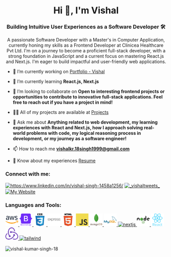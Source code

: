 <h1 align="center">Hi 👋, I'm Vishal</h1>
<h3 align="center">Building Intuitive User Experiences as a Software Developer 🛠️</h3>

<p align="center">
A passionate Software Developer with a Master's in Computer Application, currently honing my skills as a Frontend Developer at Clinicea Healthcare Pvt Ltd. I'm on a journey to become a proficient full-stack developer, with a strong foundation in JavaScript and a current focus on mastering React.js and Next.js. I'm eager to build impactful and user-friendly web applications.
</p>

- 🔭 I’m currently working on [Portfolio - Vishal](https://portfolio-k14y.onrender.com/)

- 🌱 I’m currently learning **React.js, Next.js**

- 👯 I’m looking to collaborate on **Open to interesting frontend projects or opportunities to contribute to innovative full-stack applications. Feel free to reach out if you have a project in mind!**

- 👨‍💻 All of my projects are available at [Projects](https://portfolio-k14y.onrender.com/#projects)

- 💬 Ask me about **Anything related to web development, my learning experiences with React and Next.js, how I approach solving real-world problems with code, my logical reasoning process in development, or my journey as a software engineer!**

- 📫 How to reach me **vishalkr.18singh1999@gmail.com**

- 📄 Know about my experiences [Resume](https://drive.google.com/file/d/1pbKawz9lHwS547Vsxni5XN7hfQNk8kkS/view?usp=drivesdk)

<h3 align="left">Connect with me:</h3>
<p align="left">
<a href="https://www.linkedin.com/in/vishal-singh-1458a1256/" target="blank"><img align="center" src="https://raw.githubusercontent.com/rahuldkjain/github-profile-readme-generator/master/src/images/icons/Social/linked-in-alt.svg" alt="https://www.linkedin.com/in/vishal-singh-1458a1256/" height="30" width="40" /></a>
<a href="https://x.com/_vishaltweets_" target="blank"><img align="center" src="https://raw.githubusercontent.com/rahuldkjain/github-profile-readme-generator/master/src/images/icons/Social/twitter.svg" alt="_vishaltweets_" height="30" width="40" /></a>
<a href="https://portfolio-k14y.onrender.com/" target="_blank"><img align="center" src="https://raw.githubusercontent.com/rahuldkjain/github-profile-readme-generator/master/src/images/icons/Social/globe.svg" alt="My Website" height="30" width="40" /></a>
</p>

<h3 align="left">Languages and Tools:</h3>
<p align="left"> <a href="https://aws.amazon.com" target="_blank" rel="noreferrer"> <img src="https://raw.githubusercontent.com/devicons/devicon/master/icons/amazonwebservices/amazonwebservices-original-wordmark.svg" alt="aws" width="40" height="40"/> </a> <a href="https://getbootstrap.com" target="_blank" rel="noreferrer"> <img src="https://raw.githubusercontent.com/devicons/devicon/master/icons/bootstrap/bootstrap-plain-wordmark.svg" alt="bootstrap" width="40" height="40"/> </a> <a href="https://www.w3schools.com/css/" target="_blank" rel="noreferrer"> <img src="https://raw.githubusercontent.com/devicons/devicon/master/icons/css3/css3-original-wordmark.svg" alt="css3" width="40" height="40"/> </a> <a href="https://expressjs.com" target="_blank" rel="noreferrer"> <img src="https://raw.githubusercontent.com/devicons/devicon/master/icons/express/express-original-wordmark.svg" alt="express" width="40" height="40"/> </a> <a href="https://www.w3.org/html/" target="_blank" rel="noreferrer"> <img src="https://raw.githubusercontent.com/devicons/devicon/master/icons/html5/html5-original-wordmark.svg" alt="html5" width="40" height="40"/> </a> <a href="https://developer.mozilla.org/en-US/docs/Web/JavaScript" target="_blank" rel="noreferrer"> <img src="https://raw.githubusercontent.com/devicons/devicon/master/icons/javascript/javascript-original.svg" alt="javascript" width="40" height="40"/> </a> <a href="https://www.mongodb.com/" target="_blank" rel="noreferrer"> <img src="https://raw.githubusercontent.com/devicons/devicon/master/icons/mongodb/mongodb-original-wordmark.svg" alt="mongodb" width="40" height="40"/> </a> <a href="https://www.mysql.com/" target="_blank" rel="noreferrer"> <img src="https://raw.githubusercontent.com/devicons/devicon/master/icons/mysql/mysql-original-wordmark.svg" alt="mysql" width="40" height="40"/> </a> <a href="https://nextjs.org/" target="_blank" rel="noreferrer"> <img src="https://cdn.worldvectorlogo.com/logos/nextjs-2.svg" alt="nextjs" width="40" height="40"/> </a> <a href="https://nodejs.org" target="_blank" rel="noreferrer"> <img src="https://raw.githubusercontent.com/devicons/devicon/master/icons/nodejs/nodejs-original-wordmark.svg" alt="nodejs" width="40" height="40"/> </a> <a href="https://reactjs.org/" target="_blank" rel="noreferrer"> <img src="https://raw.githubusercontent.com/devicons/devicon/master/icons/react/react-original-wordmark.svg" alt="react" width="40" height="40"/> </a> <a href="https://redux.js.org" target="_blank" rel="noreferrer"> <img src="https://raw.githubusercontent.com/devicons/devicon/master/icons/redux/redux-original.svg" alt="redux" width="40" height="40"/> </a> <a href="https://tailwindcss.com/" target="_blank" rel="noreferrer"> <img src="https://www.vectorlogo.zone/logos/tailwindcss/tailwindcss-icon.svg" alt="tailwind" width="40" height="40"/> </a> </p>

<p><img align="center" src="https://github-readme-stats.vercel.app/api/top-langs?username=vishal-kumar-singh-18&show_icons=true&locale=en&layout=compact" alt="vishal-kumar-singh-18" /></p>

